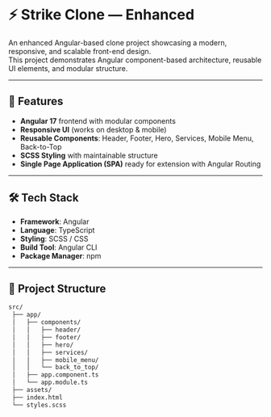 # ⚡ Strike Clone — Enhanced

An enhanced Angular-based clone project showcasing a modern, responsive, and scalable front-end design.  
This project demonstrates Angular component-based architecture, reusable UI elements, and modular structure.

---

## 🚀 Features
- **Angular 17** frontend with modular components  
- **Responsive UI** (works on desktop & mobile)  
- **Reusable Components**: Header, Footer, Hero, Services, Mobile Menu, Back-to-Top  
- **SCSS Styling** with maintainable structure  
- **Single Page Application (SPA)** ready for extension with Angular Routing  

---

## 🛠️ Tech Stack
- **Framework**: Angular  
- **Language**: TypeScript  
- **Styling**: SCSS / CSS  
- **Build Tool**: Angular CLI  
- **Package Manager**: npm  

---

## 📂 Project Structure
```bash
src/
 ├── app/
 │   ├── components/
 │   │   ├── header/
 │   │   ├── footer/
 │   │   ├── hero/
 │   │   ├── services/
 │   │   ├── mobile_menu/
 │   │   └── back_to_top/
 │   ├── app.component.ts
 │   └── app.module.ts
 ├── assets/
 ├── index.html
 └── styles.scss
